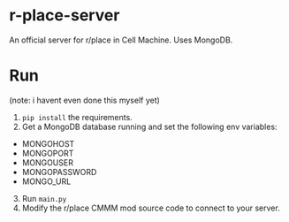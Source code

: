 # r-place-server
An official server for r/place in Cell Machine. Uses MongoDB.

# Run
(note: i havent even done this myself yet)
1. `pip install` the requirements.
2. Get a MongoDB database running and set the following env variables:
- MONGOHOST
- MONGOPORT
- MONGOUSER
- MONGOPASSWORD
- MONGO_URL
3. Run `main.py`
4. Modify the r/place CMMM mod source code to connect to your server.
